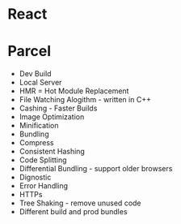 # React

# Parcel
- Dev Build
-  Local Server
-  HMR = Hot Module Replacement
-  File Watching Alogithm - written in C++
 - Cashing - Faster Builds
 -  Image Optimization
 - Minification
 - Bundling
 - Compress
 - Consistent Hashing
 - Code Splitting
 - Differential Bundling - support older browsers
 - Dignostic
 - Error Handling
 - HTTPs
 - Tree Shaking -  remove unused code
 - Different build and prod bundles